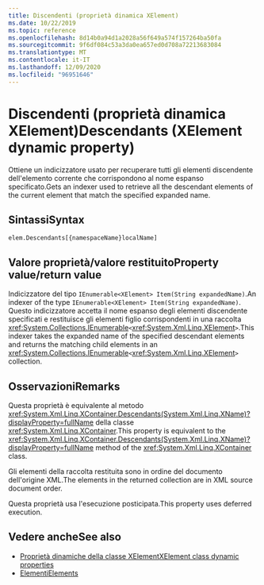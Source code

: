 ```yaml
---
title: Discendenti (proprietà dinamica XElement)
ms.date: 10/22/2019
ms.topic: reference
ms.openlocfilehash: 8d14b0a94d1a2028a56f649a574f157264ba50fa
ms.sourcegitcommit: 9f6df084c53a3da0ea657ed0d708a72213683084
ms.translationtype: MT
ms.contentlocale: it-IT
ms.lasthandoff: 12/09/2020
ms.locfileid: "96951646"
---
```

# <a name="descendants-xelement-dynamic-property"></a><span data-ttu-id="3a19d-102">Discendenti (proprietà dinamica XElement)</span><span class="sxs-lookup"><span data-stu-id="3a19d-102">Descendants (XElement dynamic property)</span></span>

<span data-ttu-id="3a19d-103">Ottiene un indicizzatore usato per recuperare tutti gli elementi discendente dell'elemento corrente che corrispondono al nome espanso specificato.</span><span class="sxs-lookup"><span data-stu-id="3a19d-103">Gets an indexer used to retrieve all the descendant elements of the current element that match the specified expanded name.</span></span>

## <a name="syntax"></a><span data-ttu-id="3a19d-104">Sintassi</span><span class="sxs-lookup"><span data-stu-id="3a19d-104">Syntax</span></span>

```xaml
elem.Descendants[{namespaceName}localName]
```

## <a name="property-valuereturn-value"></a><span data-ttu-id="3a19d-105">Valore proprietà/valore restituito</span><span class="sxs-lookup"><span data-stu-id="3a19d-105">Property value/return value</span></span>

<span data-ttu-id="3a19d-106">Indicizzatore del tipo `IEnumerable<XElement> Item(String expandedName)`.</span><span class="sxs-lookup"><span data-stu-id="3a19d-106">An indexer of the type `IEnumerable<XElement> Item(String expandedName)`.</span></span> <span data-ttu-id="3a19d-107">Questo indicizzatore accetta il nome espanso degli elementi discendente specificati e restituisce gli elementi figlio corrispondenti in una raccolta <xref:System.Collections.IEnumerable>`<`<xref:System.Xml.Linq.XElement>`>`.</span><span class="sxs-lookup"><span data-stu-id="3a19d-107">This indexer takes the expanded name of the specified descendant elements and returns the matching child elements in an <xref:System.Collections.IEnumerable>`<`<xref:System.Xml.Linq.XElement>`>` collection.</span></span>

## <a name="remarks"></a><span data-ttu-id="3a19d-108">Osservazioni</span><span class="sxs-lookup"><span data-stu-id="3a19d-108">Remarks</span></span>

<span data-ttu-id="3a19d-109">Questa proprietà è equivalente al metodo <xref:System.Xml.Linq.XContainer.Descendants(System.Xml.Linq.XName)?displayProperty=fullName> della classe <xref:System.Xml.Linq.XContainer>.</span><span class="sxs-lookup"><span data-stu-id="3a19d-109">This property is equivalent to the <xref:System.Xml.Linq.XContainer.Descendants(System.Xml.Linq.XName)?displayProperty=fullName> method of the <xref:System.Xml.Linq.XContainer> class.</span></span>

<span data-ttu-id="3a19d-110">Gli elementi della raccolta restituita sono in ordine del documento dell'origine XML.</span><span class="sxs-lookup"><span data-stu-id="3a19d-110">The elements in the returned collection are in XML source document order.</span></span>

<span data-ttu-id="3a19d-111">Questa proprietà usa l'esecuzione posticipata.</span><span class="sxs-lookup"><span data-stu-id="3a19d-111">This property uses deferred execution.</span></span>

## <a name="see-also"></a><span data-ttu-id="3a19d-112">Vedere anche</span><span class="sxs-lookup"><span data-stu-id="3a19d-112">See also</span></span>

- [<span data-ttu-id="3a19d-113">Proprietà dinamiche della classe XElement</span><span class="sxs-lookup"><span data-stu-id="3a19d-113">XElement class dynamic properties</span></span>](attribute-xelement-dynamic-property.md)
- [<span data-ttu-id="3a19d-114">Elementi</span><span class="sxs-lookup"><span data-stu-id="3a19d-114">Elements</span></span>](elements-xelement-dynamic-property.md)

